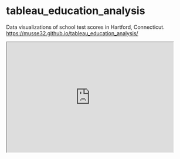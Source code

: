 # tableau_education_analysis
Data visualizations of school test scores in Hartford, Connecticut. 
https://musse32.github.io/tableau_education_analysis/
<iframe src="https://public.tableau.com/views/CTSchoolScores/Sheet1?:showVizHome=no&:embed=true" width="90%" height="300"></iframe>
